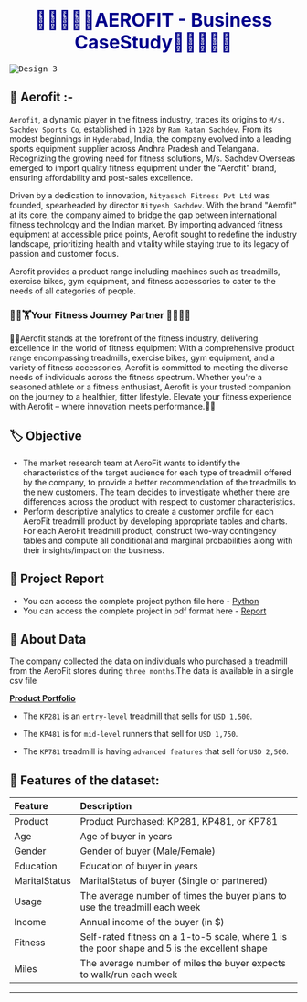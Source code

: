 # <h1 align='center'> <font color='Darkblue'><font size=6>🏃‍♂️🏃‍♀️🏃AEROFIT - Business CaseStudy🏃‍♂️🏃‍♀️🏃</font> </font></h1>
<kbd>![Design 3](https://github.com/KasiMuthuveerappan/Aerofit/assets/142071405/53925aa2-2de2-49c1-a76c-cb408cd8a53f)</kbd>

## 🤔 Aerofit :- 

`Aerofit`, a dynamic player in the fitness industry, traces its origins to `M/s. Sachdev Sports Co`, established in `1928` by `Ram Ratan Sachdev`. From its modest beginnings in `Hyderabad`, India, the company evolved into a leading sports equipment supplier across Andhra Pradesh and Telangana. Recognizing the growing need for fitness solutions, M/s. Sachdev Overseas emerged to import quality fitness equipment under the "Aerofit" brand, ensuring affordability and post-sales excellence. 

Driven by a dedication to innovation, `Nityasach Fitness Pvt Ltd` was founded, spearheaded by director `Nityesh Sachdev`. With the brand "Aerofit" at its core, the company aimed to bridge the gap between international fitness technology and the Indian market. By importing advanced fitness equipment at accessible price points, Aerofit sought to redefine the industry landscape, prioritizing health and vitality while staying true to its legacy of passion and customer focus.

Aerofit provides a product range including machines such as treadmills, exercise bikes, gym equipment, and fitness accessories to cater to the needs of all categories of people.



###  🚴‍♂️🏋️Your Fitness Journey Partner 🏋️‍♂️🚴‍♀️

💪🏽Aerofit stands at the forefront of the fitness industry, delivering excellence in the world of fitness equipment With a comprehensive product
range encompassing treadmills, exercise bikes, gym equipment, and a variety of fitness accessories, Aerofit is committed to meeting the diverse
needs of individuals across the fitness spectrum. Whether you're a seasoned athlete or a fitness enthusiast, Aerofit is your trusted companion
on the journey to a healthier, fitter lifestyle. Elevate your fitness experience with Aerofit – where innovation meets performance.💪🏽

## 🏷️ Objective

- The market research team at AeroFit wants to identify the characteristics of the target audience for each type of treadmill offered by the company, to provide a better recommendation of the treadmills to the new customers. The team decides to investigate whether there are differences across the product with respect to customer characteristics.
- Perform descriptive analytics to create a customer profile for each AeroFit treadmill product by developing appropriate tables and charts.
For each AeroFit treadmill product, construct two-way contingency tables and compute all conditional and marginal probabilities along with their insights/impact on the business.

## 📝 Project Report
- You can access the complete project python file here - [Python]()
- You can access the complete project in pdf format here - [Report]()


## 👀 About Data

The company collected the data on individuals who purchased a treadmill from the AeroFit stores during `three months`.The data is available in a single csv file 


**<u>Product Portfolio</u>**

- The `KP281` is an `entry-level` treadmill that sells for `USD 1,500`.

- The `KP481` is for `mid-level` runners that sell for `USD 1,750`.

- The `KP781` treadmill is having `advanced features` that sell for `USD 2,500`.



## 📃 Features of the dataset:


| Feature | Description |
|:--------|:------------|
| Product | Product Purchased:	KP281, KP481, or KP781 |
| Age | Age of buyer in years |
| Gender | Gender of buyer (Male/Female) |
| Education | Education of buyer in years |
| MaritalStatus | MaritalStatus of buyer (Single or partnered) |
| Usage | The average number of times the buyer plans to use the treadmill each week |
| Income | Annual income of the buyer (in $) | 
| Fitness | Self-rated fitness on a 1-to-5 scale, where 1 is the poor shape and 5 is the excellent shape | 
| Miles | The average number of miles the buyer expects to walk/run each week |   


-----
